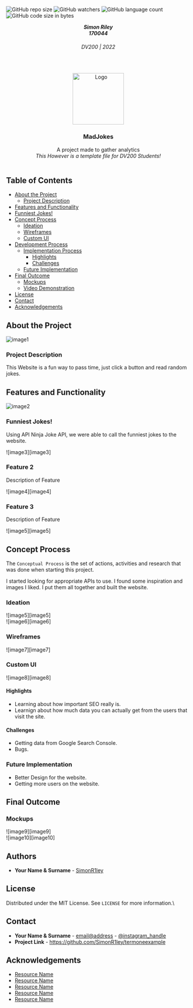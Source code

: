 <!-- REPLACE ALL THE [SimonR1ley] TEXT WITH YOUR GITHUB PROFILE NAME & THE [termoneexample] WITH THE NAME OF YOUR GITHUB PROJECT -->

<!-- Repository Information & Links-->
<br />

![GitHub repo size](https://img.shields.io/github/repo-size/SimonR1ley/termoneexample)
![GitHub watchers](https://img.shields.io/github/watchers/SimonR1ley/termoneexample)
![GitHub language count](https://img.shields.io/github/languages/count/SimonR1ley/termoneexample)
![GitHub code size in bytes](https://img.shields.io/github/languages/code-size/SimonR1ley/termoneexample)


<!-- HEADER SECTION -->
<h5 align="center" style="padding:0;margin:0;">Simon Riley</h5>
<h5 align="center" style="padding:0;margin:0;">170044</h5>
<h6 align="center">DV200 | 2022</h6>
</br>
<p align="center">

  <a href="https://github.com/SimonR1ley/SEO/170044-SEO">
    <img src="https://github.com/SimonR1ley/170044-SEO/SEO/logo1.png" alt="Logo" width="140" height="140">
  </a>
  
  <h3 align="center">MadJokes</h3>

  <p align="center">
    A project made to gather analytics  <br>
    <i>This However is a template file for DV200 Students!</i> 
    
   <br />
   <br />
</p>
<!-- TABLE OF CONTENTS -->

## Table of Contents

* [About the Project](#about-the-project)
  * [Project Description](#project-description)
* [Features and Functionality](#features-and-functionality)
* [Funniest Jokes!](#funniest-jokes)
* [Concept Process](#concept-process)
   * [Ideation](#ideation)
   * [Wireframes](#wireframes)
   * [Custom UI](#user-flow)
* [Development Process](#development-process)
   * [Implementation Process](#implementation-process)
        * [Highlights](#highlights)
        * [Challenges](#challenges)
   * [Future Implementation](#peer-reviews)
* [Final Outcome](#final-outcome)
    * [Mockups](#mockups)
    * [Video Demonstration](#video-demonstration)
* [License](#license)
* [Contact](#contact)
* [Acknowledgements](#acknowledgements)

<!--PROJECT DESCRIPTION-->
## About the Project
<!-- header image of project -->
![image1](https://raw.githubusercontent.com/SimonR1ley/170044-SEO/SEO/Images/Mockup1.png)

### Project Description

This Website is a fun way to pass time, just click a button and read random jokes.


<!-- FEATURES AND FUNCTIONALITY-->
<!-- You can add the links to all of your imagery at the bottom of the file as references -->
## Features and Functionality

<!-- note how you can use your gitHub link. Just make a path to your assets folder -->
![image2](https://raw.githubusercontent.com/SimonR1ley/termoneexample/main/src/assets/mockup.jpg)
### Funniest Jokes! 

Using API Ninja Joke API, we were able to call the funniest jokes to the website.

![image3][image3]
### Feature 2

Description of Feature

![image4][image4]
### Feature 3

Description of Feature

![image5][image5]


<!-- CONCEPT PROCESS -->
<!-- Briefly explain your concept ideation process -->
<!-- here you will add things like wireframing, data structure planning, anything that shows your process. You need to include images-->
## Concept Process

The `Conceptual Process` is the set of actions, activities and research that was done when starting this project.

I started looking for appropriate APIs to use.
I found some inspiration and images I liked.
I put them all together and built the website.

### Ideation

![image5][image5]
<br>
![image6][image6]

### Wireframes

![image7][image7]

### Custom UI

![image8][image8]


#### Highlights
<!-- stipulated the highlight you experienced with the project -->
* Learning about how important SEO really is.
* Learnign about how much data you can actually get from the users that visit the site.

#### Challenges
<!-- stipulated the challenges you faced with the project and why you think you faced it or how you think you'll solve it (if not solved) -->
* Getting data from Google Search Console.
* Bugs.


### Future Implementation
<!-- stipulate functionality and improvements that can be implemented in the future. -->

* Better Design for the website.
* Getting more users on the website.

<!-- MOCKUPS -->
## Final Outcome

### Mockups

![image9][image9]
<br>
![image10][image10]


<!-- AUTHORS -->
## Authors

* **Your Name & Surname** - [SimonR1ley](https://github.com/SimonR1ley)

<!-- LICENSE -->
## License

Distributed under the MIT License. See `LICENSE` for more information.\

<!-- LICENSE -->
## Contact

* **Your Name & Surname** - [email@address](mailto:email@address) - [@instagram_handle](https://www.instagram.com/instagram_handle/) 
* **Project Link** - https://github.com/SimonR1ley/termoneexample

<!-- ACKNOWLEDGEMENTS -->
## Acknowledgements
<!-- all resources that you used and Acknowledgements here -->
* [Resource Name](path/to/resource)
* [Resource Name](path/to/resource)
* [Resource Name](path/to/resource)
* [Resource Name](path/to/resource)
* [Resource Name](path/to/resource)
